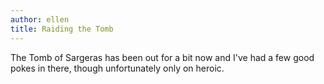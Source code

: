 ```yaml
---
author: ellen
title: Raiding the Tomb
---
```


The Tomb of Sargeras has been out for a bit now and I've had a few good pokes in there, though unfortunately only on heroic. 